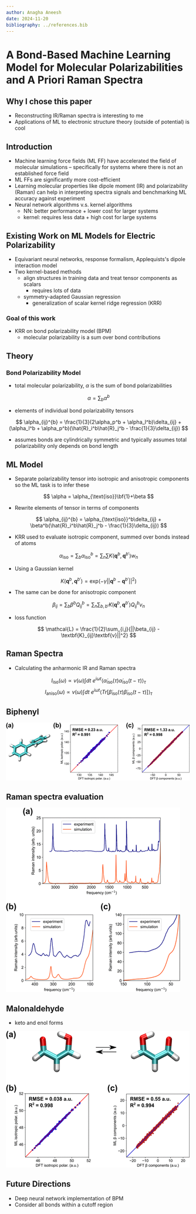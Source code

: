 ```yaml
---
author: Anagha Aneesh
date: 2024-11-20
bibliography: ../references.bib
---
```


# A Bond-Based Machine Learning Model for Molecular Polarizabilities and A Priori Raman Spectra

## Why I chose this paper

- Reconstructing IR/Raman spectra is interesting to me
- Applications of ML to electronic structure theory (outside of potential) is cool

## Introduction

- Machine learning force fields (ML FF) have accelerated the field of molecular simulations – specifically for systems where there is not an established force field
- ML FFs are significantly more cost-efficient
- Learning molecular properties like dipole moment (IR) and polarizability (Raman) can help in interpreting spectra signals and benchmarking ML accuracy against experiment
- Neural network algorithms v.s. kernel algorithms
  - NN: better performance + lower cost for larger systems
  - kernel: requires less data + high cost for large systems

## Existing Work on ML Models for Electric Polarizability

- Equivariant neural networks, response formalism, Applequists's dipole interaction model
- Two kernel-based methods
  - align structures in training data and treat tensor components as scalars
    - requires lots of data
  - symmetry-adapted Gaussian regression
    - generalization of scalar kernel ridge regression (KRR)

### Goal of this work

- KRR on bond polarizability model (BPM)
  - molecular polarizability is a sum over bond contributions

## Theory

### Bond Polarizability Model

- total molecular polarizability, $\alpha$ is the sum of bond polarizabilities

$$
\alpha = \sum_b{\alpha^b}
$$

- elements of individual bond polarizability tensors

$$
\alpha_{ij}^{b} = \frac{1}{3}(2\alpha_p^b + \alpha_l^b)\delta_{ij} + (\alpha_l^b + \alpha_p^b)(\hat{R}_i^b\hat{R}_j^b - \frac{1}{3}\delta_{ij})
$$

- assumes bonds are cylindrically symmetric and typically assumes total polarizability only depends on bond length

## ML Model

- Separate polarizability tensor into isotropic and anisotropic components so the ML task is to infer these

$$
\alpha = \alpha_{\text{iso}}\bf{1}+\beta
$$

- Rewrite elements of tensor in terms of components

$$
\alpha_{ij}^{b} = \alpha_{\text{iso}}^b\delta_{ij} + \beta^b(\hat{R}_i^b\hat{R}_j^b - \frac{1}{3}\delta_{ij})
$$

- KRR used to evaluate isotropic component, summed over bonds instead of atoms

$$
\alpha_{\text{iso}} = \sum_b{\alpha_{\text{iso}}^b} = \sum_n{\sum{K(\textbf{q}^b},\textbf{q}^{b'})w_n}
$$

- Using a Gaussian kernel

$$
K(\textbf{q}^b,\textbf{q}^{b'}) = \text{exp}(-\gamma||\textbf{q}^b-\textbf{q}^{b'}||^2)
$$

- The same can be done for anisotropic component

$$
\beta_{ij} = \sum_b{\beta^bQ_{ij}^b} = \sum_n{\sum_{b,b'}{K(\textbf{q}^b},\textbf{q}^{b'})Q_{ij}^bv_n}
$$

- loss function

$$
\mathcal{L} = \frac{1}{2}\sum_{i,j}{||\beta_{ij} - \textbf{K}_{ij}\textbf{v}||^2}
$$

## Raman Spectra

- Calculating the anharmonic IR and Raman spectra

$$
I_{\text{iso}}(\omega) \propto v(\omega) \int{dt \ e^{i\omega t}\langle\dot{\alpha}_{\text{iso}}(\tau)\dot{\alpha}_{\text{iso}}(t-\tau)}\rangle_\tau
$$
$$
I_{\text{aniso}}(\omega) \propto v(\omega) \int{dt \ e^{i\omega t}\langle Tr[\dot{\beta}_{\text{iso}}(\tau)\dot{\beta}_{\text{iso}}(t-\tau)}]\rangle_\tau
$$

## Biphenyl

![biphenyl](./bpm_ml_figures/bpm_fig1.webp)

## Raman spectra evaluation

![spectra](./bpm_ml_figures/bpm_fig2.webp)

## Malonaldehyde

- keto and enol forms

![malonaldehyde](./bpm_ml_figures/bpm_fig3.webp)

## Future Directions

- Deep neural network implementation of BPM
- Consider all bonds within a cutoff region
